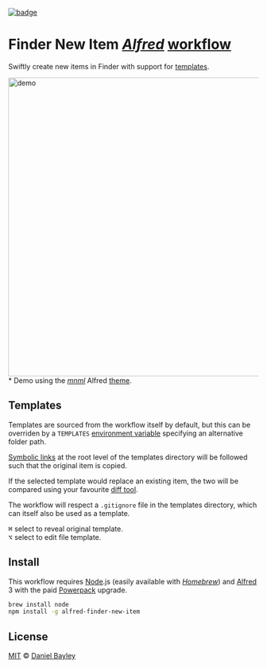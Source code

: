 [![badge][npm]][package]

Finder New Item _[Alfred]_ [workflow]
=====================================
Swiftly create new items in Finder with support for [templates](#templates).

<img width="600px" src="https://github.com/danielbayley/alfred-finder-new-item/blob/master/demo.gif" alt="demo"></img>  
\* Demo using the _[mnml]_ Alfred [theme].

Templates
---------
Templates are sourced from the workflow itself by default, but this can be overriden by a `TEMPLATES` [environment variable] specifying an alternative folder path.

[Symbolic links] at the root level of the templates directory will be followed such that the original item is copied.

If the selected template would replace an existing item, the two will be compared using your favourite [diff tool].

The workflow will respect a `.gitignore` file in the templates directory, which can itself also be used as a template.

<kbd>⌘</kbd> select to reveal original template.  
<kbd>⌥</kbd> select to edit file template.

Install
-------
This workflow requires [Node].js (easily available with _[Homebrew]_) and [Alfred] 3 with the paid [Powerpack] upgrade.

~~~ sh
brew install node
npm install -g alfred-finder-new-item
~~~

License
-------
[MIT] © [Daniel Bayley]

[MIT]:                    LICENSE.md
[Daniel Bayley]:          https://github.com/danielbayley

[alfred]:                 http://alfredapp.com
[mnml]:                   https://github.com/danielbayley/alfred-mnml-light
[theme]:                  http://alfredapp.com/help/appearance
[powerpack]:              https://alfredapp.com/powerpack
[workflow]:               http://alfredapp.com/workflows
[packal]:                 https://packal.org/workflow/finder-new-item
[awm]:                    https://github.com/jonathanwiesel/awm

[npm]:                    https://img.shields.io/npm/v/alfred-finder-new-item.svg?style=flat-square
[package]:                https://npmjs.com/package/alfred-finder-new-item
[node]:                   https://nodejs.org
[homebrew]:               http://brew.sh

[environment variable]:   http://alfredapp.com/help/workflows/script-environment-variables
[symbolic links]:         https://en.wikipedia.org/wiki/Symbolic_link
[diff tool]:              http://git-tower.com/blog/diff-tools-mac
